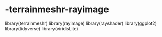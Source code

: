 # -terrainmeshr-rayimage
library(terrainmeshr) library(rayimage) library(rayshader) library(ggplot2) library(tidyverse) library(viridisLite)
